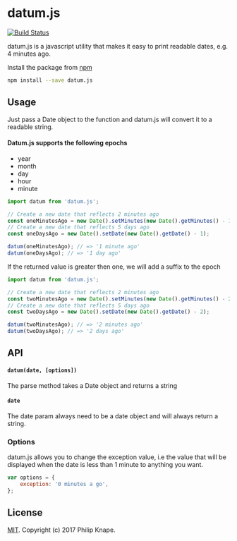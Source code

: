 # datum.js

[![Build Status](https://travis-ci.org/Knape/datum.js.svg?branch=master)](https://travis-ci.org/Knape/datum.js)

datum.js is a javascript utility that makes it easy to print readable dates, e.g. 4 minutes ago.

Install the package from [npm](https://npmjs.com/release)

```bash
npm install --save datum.js
```

## Usage

Just pass a Date object to the function and datum.js will convert it to a readable string.

#### Datum.js supports the following epochs
* year
* month
* day
* hour
* minute

```js
import datum from 'datum.js';

// Create a new date that reflects 2 minutes ago
const oneMinutesAgo = new Date().setMinutes(new Date().getMinutes() - 1);
// Create a new date that reflects 5 days ago
const oneDaysAgo = new Date().setDate(new Date().getDate() - 1);

datum(oneMinutesAgo); // => '1 minute ago'
datum(oneDaysAgo); // => '1 day ago'
```

If the returned value is greater then one, we will add a suffix to the epoch

```js
import datum from 'datum.js';

// Create a new date that reflects 2 minutes ago
const twoMinutesAgo = new Date().setMinutes(new Date().getMinutes() - 2);
// Create a new date that reflects 5 days ago
const twoDaysAgo = new Date().setDate(new Date().getDate() - 2);

datum(twoMinutesAgo); // => '2 minutes ago'
datum(twoDaysAgo); // => '2 days ago'
```

## API

#### `datum(date, [options])`
The parse method takes a Date object and returns a string

#### `date`
The date param always need to be a date object and will always return a string.

### Options
datum.js allows you to change the exception value, i.e the value that will be displayed when the date is less than 1 minute to anything you want.
```javascript
var options = {
    exception: '0 minutes a go',
};
```

## License

[MIT](LICENSE). Copyright (c) 2017 Philip Knape.
